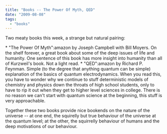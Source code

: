 ```yaml
---
title: "Books -- The Power Of Myth, QED"
date: "2009-08-08"
tags: 
  - "books"
---
```


Two meaty books this week, a strange but natural pairing:

\* "The Power Of Myth":amazon by Joseph Campbell with Bill Moyers. On the shelf forever, a great book about some of the deep issues of life and humanity. One sentence of this book has more insight into humanity than all of Kurzweil's book. Not a light read. \* "QED":amazon by Richard P. Feynman. Simple (to the degree that anything quantum can be simple) explanation of the basics of quantum electrodynamics. When you read this, you have to wonder why we continue to stuff deterministic models of chemistry and physics down the throats of high school students, only to have to rip it out when they get to higher level sciences in college. There is no reason we can't start with quantum science at the beginning, this stuff is very approachable.

Together these two books provide nice bookends on the nature of the universe -- at one end, the squirelly but true behaviour of the universe at the quantum level; at the other, the squirrelly behaviour of humans and the deep motivations of our behaviour.
